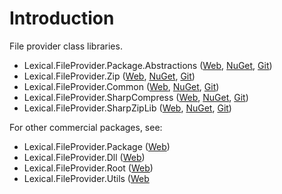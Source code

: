 ﻿# Introduction
File provider class libraries.
* Lexical.FileProvider.Package.Abstractions ([Web](http://lexical.fi/FileProvider/docs/Package/index.html), [NuGet](https://www.nuget.org/packages/Lexical.FileProvider.Package.Abstractions/), [Git](https://github.com/tagcode/Lexical.FileProvider/Lexical.FileProvider.Package.Abstractions/))
* Lexical.FileProvider.Zip ([Web](http://lexical.fi/FileProvider/docs/Zip/index.html), [NuGet](https://www.nuget.org/packages/Lexical.FileProvider.Zip/), [Git](https://github.com/tagcode/Lexical.FileProvider/Lexical.FileProvider.Zip/))
* Lexical.FileProvider.Common ([Web](docs/Common/index.html), [NuGet](https://www.nuget.org/packages/Lexical.FileProvider.Common/), [Git](https://github.com/tagcode/Lexical.FileProvider/Lexical.FileProvider.Common/))
* Lexical.FileProvider.SharpCompress ([Web](http://lexical.fi/FileProvider/docs/SharpCompress/index.html), [NuGet](https://www.nuget.org/packages/Lexical.FileProvider.SharpCompress/), [Git](https://github.com/tagcode/Lexical.FileProvider/Lexical.FileProvider.SharpCompress/))
* Lexical.FileProvider.SharpZipLib ([Web](http://lexical.fi/FileProvider/docs/SharpZipLib/index.html), [NuGet](https://www.nuget.org/packages/Lexical.FileProvider.SharpZipLib/), [Git](https://github.com/tagcode/Lexical.FileProvider/Lexical.FileProvider.SharpZipLib/))

For other commercial packages, see:
* Lexical.FileProvider.Package ([Web](http://lexical.fi/sdk/FileProvider/docs/Package/index.html))
* Lexical.FileProvider.Dll ([Web](http://lexical.fi/sdk/FileProvider/docs/Dll/index.html))
* Lexical.FileProvider.Root ([Web](http://lexical.fi/sdk/FileProvider/docs/root/index.html))
* Lexical.FileProvider.Utils ([Web](http://lexical.fi/sdk/FileProvider/docs/Utils/index.html)

